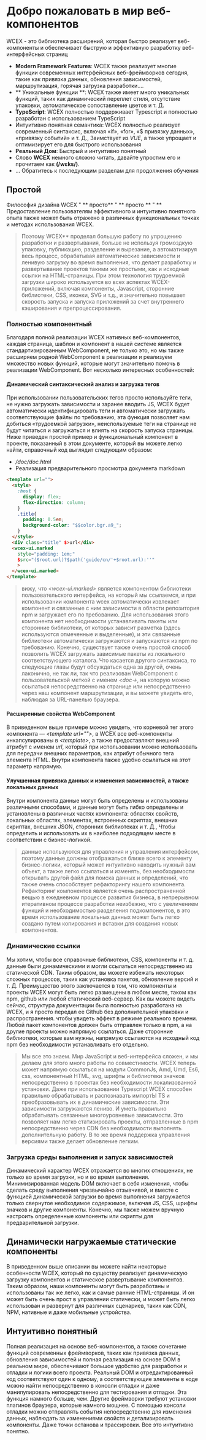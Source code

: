 <!--DESC: {"icon":"explore"} -->
<p align=center><svg width=8em src="/logo.svg" ></svg></p>


# Добро пожаловать в мир веб-компонентов

WCEX - это библиотека расширений, которая быстро реализует веб-компоненты и обеспечивает быструю и эффективную разработку веб-интерфейсных страниц

- **Modern Framework Features**: WCEX также реализует многие функции современных интерфейсных веб-фреймворков сегодня, такие как привязка данных, обновления зависимостей, маршрутизация, горячая загрузка разработки....
- ** Уникальные функции **: WCEX также имеет много уникальных функций, таких как динамический переплет стиля, отсутствие упаковки, автоматическое сопоставление цветов и т. Д.
- **TypeScript**: WCEX полностью поддерживает Typescript и полностью разработан с использованием TypeScript
- Интуитивно понятная семантика: WCEX полностью реализует современный синтаксис, включая «if», «for», «$ привязку данных», «привязку событий» и т. Д., Заимствует из *VUE*, а также упрощает и оптимизирует его для быстрого использования
- **Реальный Дом**: Быстрый и интуитивно понятный
- Слово **WCEX** немного сложно читать, давайте упростим его и прочитаем как **(/wɛks/)**.
- ... Обратитесь к последующим разделам для продолжения обучения

## Простой

Философия дизайна WCEX " ** просто** " ** просто ** " **
Предоставление пользователям эффективного и интуитивно понятного опыта также может быть отражено в различных функциональных точках и методах использования WCEX.

> Поэтому WCEX** проделал большую работу по упрощению разработки и развертывания, больше не используя громоздкую упаковку, публикацию, разделение и вырезание, а автоматизируя весь процесс, обрабатывая автоматические зависимости и ленивую загрузку во время выполнения, что делает разработку и развертывание проектов такими же простыми, как и исходные ссылки на HTML-страницы. При этом технология трудоемкой загрузки широко используется во всех аспектах WCEX-приложений, включая компоненты, Javascript, сторонние библиотеки, CSS, иконки, SVG и т.д., и значительно повышает скорость запуска и запуска приложений за счет внутреннего кэширования и препроцессирования.

### Полностью компонентный

Благодаря полной реализации WCEX нативных веб-компонентов, каждая страница, шаблон и компонент в нашей системе является стандартизированным WebComponent, не только это, но мы также расширяем родной WebComponent в реализации и реализуем множество новых функций, которые могут значительно помочь в реализации WebComponent. Вот несколько интересных особенностей:

#### Динамический синтаксический анализ и загрузка тегов

При использовании пользовательских тегов просто используйте теги, не нужно загружать зависимости и заранее вводить JS, WCEX будет автоматически идентифицировать теги и автоматически загружать соответствующие файлы по требованию, эта функция позволяет нам добиться «трудоемкой загрузки», неиспользуемые теги на странице не будут читаться и загружаться и влиять на скорость запуска страницы. Ниже приведен простой пример и функциональный компонент в проекте, показанный в этом документе, который вы можете легко найти, справочный код выглядит следующим образом:
- _/doc/doc.html_
- Реализация предварительного просмотра документа markdown
```html
<template url="">
  <style>
    :host {
      display: flex;
      flex-direction: column;
    }
    .title{
      padding: 0.5em;
      background-color: "$$color.bgr.a9_";
    }
  </style>
  <div class="title" $>url</div>
  <wcex-ui.marked 
    style="padding: 1em;" 
    $src="($root.url)?$path('guide/cn/'+$root.url):''"
    >
  </wcex-ui.marked>
</template>
```

> вижу, что _\<wcex-ui.marked\>_ является компонентом библиотеки пользовательского интерфейса, на который мы ссылаемся, и при использовании компонента wcex автоматически извлекает компонент и связанные с ним зависимости в области репозитория npm и загружает его по требованию. Для использования этого компонента нет необходимости устанавливать пакеты или сторонние библиотеки, от которых зависит разметка (здесь используются отмеченные и выделенные), и эти связанные библиотеки автоматически загружаются и запускаются из npm по требованию. Конечно, существует также очень простой способ позволить WCEX загружать зависимые пакеты из локального соответствующего каталога. Что касается другого синтаксиса, то следующие главы будут обсуждаться одна за другой, очень лаконично, не так ли, так что реализован WebComponent с пользовательской меткой с именем _\<doc-\>_, на которую можно ссылаться непосредственно на странице или непосредственно через наш компонент маршрутизации, и вы можете увидеть его, наблюдая за URL-панелью браузера.

#### Расширенные свойства WebComponent
В приведенном выше примере можно увидеть, что корневой тег этого компонента — _\<template url=""\>_, в WCEX все веб-компоненты инкапсулированы в _\<template\>_, а также предоставляют внешний атрибут с именем _url_, который при использовании можно использовать для передачи внешних параметров, как атрибут обычного тега элемента HTML. Внутри компонента также удобно ссылаться на этот параметр напрямую.


#### Улучшенная привязка данных и изменения зависимостей, а также локальных данных
Внутри компонента данные могут быть определены и использованы различными способами, и данные могут быть гибко определены и установлены в различных частях компонента: областях свойств, локальных областях, элементах, встроенных скриптах, внешних скриптах, внешних JSON, сторонних библиотеках и т. Д., Чтобы определить и использовать их в наиболее подходящем месте в соответствии с бизнес-логикой.
> данные используются для управления и управления интерфейсом, поэтому данные должны отображаться ближе всего к элементу бизнес-логики, который может интуитивно находить нужный вам объект, а также легко ссылаться и изменять, без необходимости открывать другой файл для поиска данных и определений, что также очень способствует рефакторингу нашего компонента. Рефакторинг компонентов является очень распространенной вещью в ежедневном процессе развития бизнеса, в непрерывном итеративном процессе разработки неизбежно, что с увеличением функций и необходимостью разделения подкомпонентов, в это время использование локальных данных может быть легко создано путем копирования и вставки для создания новых компонентов.

### Динамические ссылки
Мы хотим, чтобы все справочные библиотеки, CSS, компоненты и т. д. данные были динамическими и могли ссылаться непосредственно из статической CDN. Таким образом, вы можете избежать некоторых сложных процессов, таких как установка пакетов, обновление версий и т. Д. Преимущество этого заключается в том, что компоненты и проекты WCEX могут быть легко размещены в любом месте, таком как npm, github или любой статический веб-сервер. Как вы можете видеть сейчас, структура документации была полностью разработана на WCEX, и я просто передал ее Github без дополнительной упаковки и распространения. чтобы увидеть эффект в режиме реального времени. Любой пакет компонентов должен быть отправлен только в npm, а на другие проекты можно напрямую ссылаться. Даже сторонние библиотеки, которые вам нужны, напрямую ссылаются на исходный код npm без необходимости устанавливать его отдельно.

> Мы все это знаем. Мир JavaScript и веб-интерфейса сложен, и мы делаем для этого много работы по совместимости. WCEX теперь может напрямую ссылаться на модули CommonJs, Amd, Umd, Es6, css, компонентный HTML, svg, шрифты и библиотеки значков непосредственно в проектах без необходимости локализованной установки. Даже при использовании Typescript WCEX способен правильно обрабатывать и распознавать импортЫ TS и преобразовывать их в динамические зависимости. Эти зависимости загружаются лениво. И уметь правильно обрабатывать связанные многоуровневые зависимости. Это позволяет нам легко статизировать проекты, отправленные в npm непосредственно через CDN без необходимости выполнять дополнительную работу. В то же время поддержка управления версиями также делает обновление легким.

### Загрузка среды выполнения и запуск зависимостей
Динамический характер WCEX отражается во многих отношениях, не только во время загрузки, но и во время выполнения. Минимизированная модель DOM включает в себя изменения, чтобы сделать среду выполнения чрезвычайно отзывчивой, и вместе с функцией динамической загрузки во время выполнения загружается только свернутое необходимое содержимое, включая JS, CSS, шрифты значков и другие компоненты. Конечно, мы также можем вручную настроить определенные компоненты или скрипты для предварительной загрузки.

## Динамически нагружаемые статические компоненты
В приведенном выше описании вы можете найти некоторые особенности WCEX, который по существу реализует динамическую загрузку компонентов и статическое развертывание компонентов. Таким образом, наши компоненты могут быть разработаны и использованы так же легко, как и самые ранние HTML-страницы. И он может быть очень прост в управлении статически, и может быть легко использован и развернут для различных сценариев, таких как CDN, NPM, нативные и даже мобильные устройства.

## Интуитивно понятный
Полная реализация на основе веб-компонентов, а также сочетание функций современных фреймворков, таких как привязка данных, обновления зависимостей и полная реализация на основе DOM в реальном мире, обеспечивают большое удобство для разработки и отладки и логики всего проекта. Реальный DOM и отредактированный код соответствуют один к одному, а соответствующие элементы в коде можно найти непосредственно в консоли отладки и даже манипулировать непосредственно для тестирования и отладки. Эта функция намного больше, чем. Другие фреймворки требуют установки плагинов браузера, которые намного мощнее. С помощью консоли отладки можно отправлять события непосредственно для изменения данных, наблюдать за изменениями свойств и детализировать компоненты. Даже точки останова и трассировки. Все это интуитивно понятно.

## Скорость
WCEX работает очень быстро, мы проделали большую работу по его ускорению, помимо минимизации динамической загрузки зависимостей, мы также реализуем предварительную обработку и кэширование шаблонов, внедрение CSS и кэширование, иконки шрифтов и т. Д.
> Стоит отметить, что WCEX не похож на другие фреймворки, использующие VDOM, он полностью основан на реальном дереве DOM для слияния изменений и обработки, мы отказываемся от алгоритма сравнения разностей дерева DOM, а вместо этого реализуем небольшой коллектор изменений, чтобы достичь при изменении данных, получить наименьшую единицу изменения, объединить ее и, наконец, обновить до DOM за один раз, так что скорость отклика к системе значительно улучшена.

## Прогрессивное развитие
В отличие от других фреймворков, WCEX не имеет сильных языковых предпочтений, будь то HTML, Javscript, Typescript и т. Д., Это выбор разработки, который мы поддерживаем и рекомендуем, но по мере развития проекта это постепенный процесс разработки, который переходит от простого к сложному, а затем разделяется и реконструируется. В этом процессе следуйте концепции **Good Cat**, быстрой реализации, оптимизированной логике и удобному итеративному обновлению.

> Мы обычно делаем это в наших проектах:
> - Во-первых, логически простые страницы, обычно в чистом _HTML_ виде, стараются избегать использования Javascript, потому что это приведет к определению имен переменных и разделенных ссылок, выглядит уставшим;
> - Во-вторых, по мере увеличения сложности бизнеса, особенно когда встроенная JS-инструкция длинная, перенесите JS на _HTML встроенный скрипт tag_ и используйте синтаксис Javascript, чтобы можно было проверить синтаксис и улучшить форматирование;
> - В-третьих, по мере дальнейшего роста бизнеса и увеличения количества строк кода мы обычно контролируем _inlining JavaScript_ В течение 50 строк Js разбивается на независимые файлы Typescript и завершает тип. При поддержке _WCEX_ эта работа будет легкой;
> - Наконец, компонент становится еще более большим, и это когда компонент разделяется независимо



## Недорогая доставка
Жизненный цикл программного продукта более сложен, WCEX рассматривает, как добиться общего упрощения и оптимизации во всем жизненном цикле программного продукта, в том числе из цепочки разработки и отладки. Тестирование выпусков развертывания и последующих изменений. Итерация версии и многие другие ссылки. Оптимизируйте и упростите эти ссылки. Это может значительно повысить эффективность нашей разработки. Это снижает стоимость всего цикла разработки программного обеспечения. Поэтому многие из функций, которые мы разрабатываем, связаны с ними. В следующих главах. Вы, вероятно, увидите некоторые интересные приложения на каждом шаге.
> Например, основываясь на характеристиках динамических зависимостей и загрузки, многокомпонентные модули и многопользовательские совместные сетевые совместные горячие обновления могут быть достигнуты в разработке команды, и эти обновления основаны на локальных обновлениях. Изменения всех пользователей отражаются в предварительном просмотре в режиме реального времени

> Благодаря функции статических компонентов WCEX вы даже можете напрямую использовать npm и GitHub в качестве личного блога, так что нет необходимости в серверах и нет платы за трафик, как хорошо.

> Этот документ делает именно это, с фреймворками и компонентами, написанными на WCEX, ссылается на некоторые готовые сторонние пакеты на NPM, а некоторый контент написан в уценке. В конечном итоге он был выпущен непосредственно в NPM, через публичный бесплатный CDN, что можно увидеть сейчас.

## Другое
В правом верхнем углу есть небольшая кнопка, вы можете испытать характеристики WCEX _Semantic Real-time Color Matching_, выбрать свой любимый цвет.

Кроме того, вы можете видеть, что в этом документе используются специальные китайские шрифты, а WCEX также реализует трудоемкую загрузку китайских крупных шрифтов. Юзабилити использования разнообразных китайских шрифтов в браузере значительно улучшено, а подробности загрузки шрифтов можно увидеть в консоли отладки, а использование этого китайского шрифта не зависит от других сторонних API-сервисов, также полностью статичны и поддерживают оффлайн, и будет глава, посвященная поддержке и оптимизации загрузки китайских шрифтов Reference project: [https://github.com/wc-ex/cn-fontsource]( https://github.com/wc-ex/cn-fontsource)
